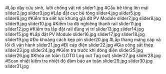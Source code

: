 #Lắp dây cứu sinh, lưới chống vật rơi
slider1.jpg
#Cẩu bê tông lên mái
slider2.jpg
slider3.jpg
#Lắp đặt cục bê tông
slider4.jpg
slider5.jpg
slider6.jpg
#Kiểm tra siết lực khung giá đỡ PV Module 
slider7.jpg
slider8.jpg
slider9.jpg
slider10.jpg
#Kiểm tra độ nghiêng thanh rail
slider11.jpg
slider12.jpg
#Kiểm tra lắp đặt rail đúng vị trí
slider13.jpg
slider14.jpg
slider15.jpg
#Lắp đặt PV Module
slider16.jpg
slider17.jpg
slider18.jpg
slider19.jpg
#Đo khoảng cách kẹp pin
slider20.jpg
#Lắp thang máng cáp và lối đi vận hành
slider21.jpg
#Đi cáp điện
slider22.jpg
#Gia công sắt thép
slider23.jpg
slider24.jpg
#Kiểm tra trước khi đóng điện
slider25.jpg
slider26.jpg
#Khóa an toàn (LOTO Log out Tag out)
slider27.jpg
slider28.jpg
#Scan nhiệt kiểm tra nhiệt độ đảm bảo an toàn
slider29.jpg
slider30.jpg
slider31.jpg
